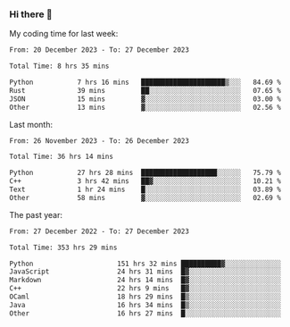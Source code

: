 ### Hi there 👋

My coding time for last week:

<!--START_SECTION:week-->

```txt
From: 20 December 2023 - To: 27 December 2023

Total Time: 8 hrs 35 mins

Python           7 hrs 16 mins   █████████████████████▒░░░   84.69 %
Rust             39 mins         ██░░░░░░░░░░░░░░░░░░░░░░░   07.65 %
JSON             15 mins         ▓░░░░░░░░░░░░░░░░░░░░░░░░   03.00 %
Other            13 mins         ▓░░░░░░░░░░░░░░░░░░░░░░░░   02.56 %
```

<!--END_SECTION:week-->

Last month:

<!--START_SECTION:month-->

```txt
From: 26 November 2023 - To: 26 December 2023

Total Time: 36 hrs 14 mins

Python           27 hrs 28 mins  ███████████████████░░░░░░   75.79 %
C++              3 hrs 42 mins   ██▓░░░░░░░░░░░░░░░░░░░░░░   10.21 %
Text             1 hr 24 mins    █░░░░░░░░░░░░░░░░░░░░░░░░   03.89 %
Other            58 mins         ▓░░░░░░░░░░░░░░░░░░░░░░░░   02.69 %
```

<!--END_SECTION:month-->

The past year:

<!--START_SECTION:year-->

```txt
From: 27 December 2022 - To: 27 December 2023

Total Time: 353 hrs 29 mins

Python                     151 hrs 32 mins ██████████▓░░░░░░░░░░░░░░   42.87 %
JavaScript                 24 hrs 31 mins  █▓░░░░░░░░░░░░░░░░░░░░░░░   06.94 %
Markdown                   24 hrs 14 mins  █▓░░░░░░░░░░░░░░░░░░░░░░░   06.86 %
C++                        22 hrs 9 mins   █▓░░░░░░░░░░░░░░░░░░░░░░░   06.27 %
OCaml                      18 hrs 29 mins  █▒░░░░░░░░░░░░░░░░░░░░░░░   05.23 %
Java                       16 hrs 34 mins  █▒░░░░░░░░░░░░░░░░░░░░░░░   04.69 %
Other                      16 hrs 27 mins  █░░░░░░░░░░░░░░░░░░░░░░░░   04.66 %
```

<!--END_SECTION:year-->
